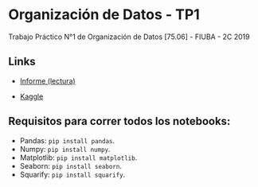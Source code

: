 # Organización de Datos - TP1
Trabajo Práctico N°1 de Organización de Datos [75.06] - FIUBA - 2C 2019

## Links
- [Informe (lectura)](https://www.overleaf.com/read/nvyjtwqhjtth)

- [Kaggle](https://www.kaggle.com/nicolasaguerre/tp1-2c2019)



## Requisitos para correr todos los notebooks:
- Pandas: `pip install pandas`.
- Numpy: `pip install numpy`.
- Matplotlib: `pip install matplotlib`.
- Seaborn: `pip install seaborn`.
- Squarify: `pip install squarify`.
